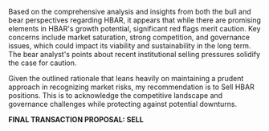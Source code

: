 Based on the comprehensive analysis and insights from both the bull and bear perspectives regarding HBAR, it appears that while there are promising elements in HBAR's growth potential, significant red flags merit caution. Key concerns include market saturation, strong competition, and governance issues, which could impact its viability and sustainability in the long term. The bear analyst's points about recent institutional selling pressures solidify the case for caution.

Given the outlined rationale that leans heavily on maintaining a prudent approach in recognizing market risks, my recommendation is to Sell HBAR positions. This is to acknowledge the competitive landscape and governance challenges while protecting against potential downturns.

**FINAL TRANSACTION PROPOSAL: SELL**